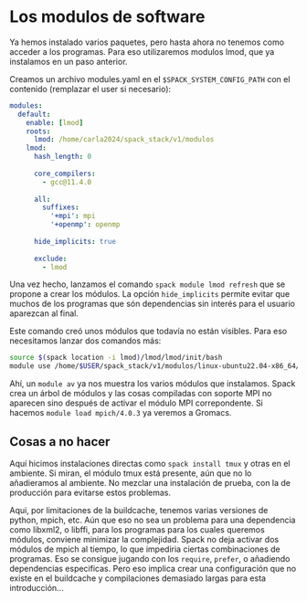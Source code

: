 # Los modulos de software

Ya hemos instalado varios paquetes, pero hasta ahora no tenemos como acceder a
los programas. Para eso utilizaremos modulos lmod, que ya instalamos en un paso
anterior.

Creamos un archivo modules.yaml en el `$SPACK_SYSTEM_CONFIG_PATH` con el
contenido (remplazar el user si necesario):

```yaml
modules:
  default:
    enable: [lmod]
    roots:
      lmod: /home/carla2024/spack_stack/v1/modulos
    lmod:
      hash_length: 0
 
      core_compilers:
        - gcc@11.4.0
 
      all:
        suffixes:
          '+mpi': mpi
          '+openmp': openmp
 
      hide_implicits: true
 
      exclude:
        - lmod
```

Una vez hecho, lanzamos el comando `spack module lmod refresh` que se propone
a crear los módulos. La opción `hide_implicits` permite evitar que muchos de
los programas que són dependencias sin interés para el usuario aparezcan al
final.

Este comando creó unos módulos que todavía no están visibles. Para eso
necesitamos lanzar dos comandos más:
```bash
source $(spack location -i lmod)/lmod/lmod/init/bash
module use /home/$USER/spack_stack/v1/modulos/linux-ubuntu22.04-x86_64/Core
```

Ahí, un `module av` ya nos muestra los varios módulos que instalamos.
Spack crea un árbol de módulos y las cosas compiladas con soporte MPI no
aparecen sino después de activar el módulo MPI correpondente. Si hacemos
`module load mpich/4.0.3` ya veremos a Gromacs.

## Cosas a no hacer
Aquí hicimos instalaciones directas como `spack install tmux` y otras en el
ambiente. Si miran, el módulo tmux está presente, aún que no lo añadieramos
al ambiente. No mezclar una instalación de prueba, con la de producción para
evitarse estos problemas.

Aqui, por limitaciones de la buildcache, tenemos varias versiones de python,
mpich, etc. Aún que eso no sea un problema para una dependencia como libxml2,
o libffi, para los programas para los cuales queremos módulos, conviene
minimizar la complejidad. Spack no deja activar dos módulos de mpich al
tiempo, lo que impediria ciertas combinaciones de programas. Eso se consigue
jugando con los `require`, `prefer`, o añadiendo dependencias especificas.
Pero eso implica crear una configuración que no existe en el buildcache y
compilaciones demasiado largas para esta introducción...
